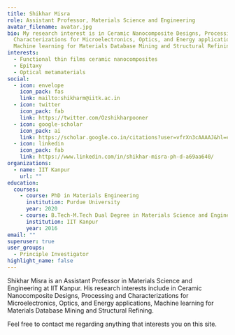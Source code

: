 ```yaml
---
title: Shikhar Misra
role: Assistant Professor, Materials Science and Engineering
avatar_filename: avatar.jpg
bio: My research interest is in Ceramic Nanocomposite Designs, Processing and
  Characterizations for Microelectronics, Optics, and Energy applications,
  Machine learning for Materials Database Mining and Structural Refining
interests:
  - Functional thin films ceramic nanocomposites
  - Epitaxy
  - Optical metamaterials
social:
  - icon: envelope
    icon_pack: fas
    link: mailto:shikharm@iitk.ac.in
  - icon: twitter
    icon_pack: fab
    link: https://twitter.com/Ozshikharpooner
  - icon: google-scholar
    icon_pack: ai
    link: https://scholar.google.co.in/citations?user=vfrXn3cAAAAJ&hl=en
  - icon: linkedin
    icon_pack: fab
    link: https://www.linkedin.com/in/shikhar-misra-ph-d-a69aa640/
organizations:
  - name: IIT Kanpur
    url: ""
education:
  courses:
    - course: PhD in Materials Engineering
      institution: Purdue University
      year: 2020
    - course: B.Tech-M.Tech Dual Degree in Materials Science and Engineering
      institution: IIT Kanpur
      year: 2016
email: ""
superuser: true
user_groups:
  - Principle Investigator
highlight_name: false
---
```


Shikhar Misra is an Assistant Professor in Materials Science and Engineering at IIT Kanpur. His research interests include in Ceramic Nanocomposite Designs, Processing and Characterizations for Microelectronics, Optics, and Energy applications, Machine learning for Materials Database Mining and Structural Refining.

Feel free to contact me regarding anything that interests you on this site.
